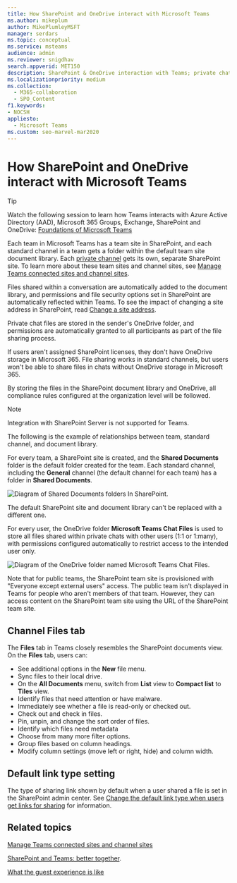```yaml
---
title: How SharePoint and OneDrive interact with Microsoft Teams
ms.author: mikeplum
author: MikePlumleyMSFT
manager: serdars
ms.topic: conceptual
ms.service: msteams
audience: admin
ms.reviewer: snigdhav
search.appverid: MET150
description: SharePoint & OneDrive interaction with Teams; private chat file storage & interaction between team, standard channel, & document library.
ms.localizationpriority: medium
ms.collection: 
  - M365-collaboration
  - SPO_Content
f1.keywords:
- NOCSH
appliesto: 
  - Microsoft Teams
ms.custom: seo-marvel-mar2020
---
```


# How SharePoint and OneDrive interact with Microsoft Teams

> [!Tip]
> Watch the following session to learn how Teams interacts with Azure Active Directory (AAD), Microsoft 365 Groups, Exchange, SharePoint and OneDrive: [Foundations of Microsoft Teams](https://aka.ms/teams-foundations)

Each team in Microsoft Teams has a team site in SharePoint, and each standard channel in a team gets a folder within the default team site document library. Each [private channel](private-channels.md) gets its own, separate SharePoint site. To learn more about these team sites and channel sites, see [Manage Teams connected sites and channel sites](/sharepoint/teams-connected-sites).

Files shared within a conversation are automatically added to the document library, and permissions and file security options set in SharePoint are automatically reflected within Teams. To see the impact of changing a site address in SharePoint, read [Change a site address](/sharepoint/change-site-address).

Private chat files are stored in the sender's OneDrive folder, and permissions are automatically granted to all participants as part of the file sharing process.

If users aren't assigned SharePoint licenses, they don't have OneDrive storage in Microsoft 365. File sharing works in standard channels, but users won't be able to share files in chats without OneDrive storage in Microsoft 365.

By storing the files in the SharePoint document library and OneDrive, all compliance rules configured at the organization level will be followed. 

> [!NOTE]
> Integration with SharePoint Server is not supported for Teams.

The following is the example of relationships between team, standard channel, and document library.

For every team, a SharePoint site is created, and the **Shared Documents** folder is the default folder created for the team. Each standard channel, including the **General** channel (the default channel for each team) has a folder in **Shared Documents**.

![Diagram of Shared Documents folders In SharePoint.](media/Understand_how_SharePoint_Online_and_OneDrive_for_Business_interact_with_Microsoft_Teams_image1.png)

The default SharePoint site and document library can't be replaced with a different one.

For every user, the OneDrive folder **Microsoft Teams Chat Files** is used to store all files shared within private chats with other users (1:1 or 1:many), with permissions configured automatically to restrict access to the intended user only.

![Diagram of the OneDrive folder named Microsoft Teams Chat Files.](media/Understand_how_SharePoint_Online_and_OneDrive_for_Business_interact_with_Microsoft_Teams_image2.png)

Note that for public teams, the SharePoint team site is provisioned with "Everyone except external users" access. The public team isn't displayed in Teams for people who aren't members of that team. However, they can access content on the SharePoint team site using the URL of the SharePoint team site. 

## Channel Files tab

The **Files** tab in Teams closely resembles the SharePoint documents view. On the **Files** tab, users can:

- See additional options in the **New** file menu.
- Sync files to their local drive.
- On the **All Documents** menu, switch from **List** view to **Compact list** to **Tiles** view.
- Identify files that need attention or have malware.
- Immediately see whether a file is read-only or checked out.
- Check out and check in files.
- Pin, unpin, and change the sort order of files.
- Identify which files need metadata
- Choose from many more filter options.
- Group files based on column headings.
- Modify column settings (move left or right, hide) and column width.

## Default link type setting

The type of sharing link shown by default when a user shared a file is set in the SharePoint admin center. See [Change the default link type when users get links for sharing](/sharepoint/change-default-sharing-link) for information.

## Related topics

[Manage Teams connected sites and channel sites](/SharePoint/teams-connected-sites)

[SharePoint and Teams: better together](https://techcommunity.microsoft.com/t5/Microsoft-SharePoint-Blog/SharePoint-and-Teams-Better-Together/ba-p/189593).

[What the guest experience is like](guest-experience.md)

